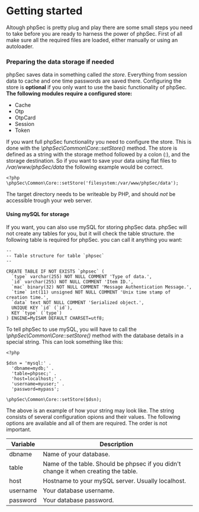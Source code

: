 Getting started
===============

Altough phpSec is pretty plug and play there are some small steps you need to take before you are ready to harness the power of phpSec. First of all make sure all the required
files are loaded, either manually or using an autoloader.

### Preparing the data storage if needed ###

phpSec saves data in something called *the store*. Everything from session data to cache and one time passwords are saved there. Configuring the store is **optional** if you only want to use the basic functionality of phpSec.
**The following modules require a configured store:**

* Cache
* Otp
* OtpCard
* Session
* Token

If you want full phpSec functionality you need to configure the store. This is done with the *\phpSec\Common\Core::setStore()* method. The store is defined as a string with the storage method followed by a colon (:), and the storage destination. So if you want to save your data using flat files to */var/www/phpSec/data* the following example would be correct.

    <?php
    \phpSec\Common\Core::setStore('filesystem:/var/www/phpSec/data');

The target directory needs to be writeable by PHP, and should *not* be accessible trough your web server. 

#### Using mySQL for storage ####
If you want, you can also use mySQL for storing phpSec data. phpSec will not create any tables for you, but it will check the table structure. the following table is required for phpSec. you can call it anything you want:

    --
    -- Table structure for table `phpsec`
    --
    
    CREATE TABLE IF NOT EXISTS `phpsec` (
      `type` varchar(255) NOT NULL COMMENT 'Type of data.',
      `id` varchar(255) NOT NULL COMMENT 'Item ID.',
      `mac` binary(32) NOT NULL COMMENT 'Message Authentication Message.',
      `time` int(11) unsigned NOT NULL COMMENT 'Unix time stamp of creation time.',
      `data` text NOT NULL COMMENT 'Serialized object.',
      UNIQUE KEY `id` (`id`),
      KEY `type` (`type`)
    ) ENGINE=MyISAM DEFAULT CHARSET=utf8;

To tell phpSec to use mySQL, you will have to call the *\phpSec\Common\Core::setStore()* method with the database details in a special string. This can look something like this:

    <?php
    
    $dsn = 'mysql:' .
      'dbname=mydb;' .
      'table=phpsec;' .
      'host=localhost;' .
      'username=myuser;' .
      'password=mypass';
    
    \phpSec\Common\Core::setStore($dsn);

The above is an example of how your string may look like. The string consists of several configuration opions and their values. The following options are available and all of them are required. The order is not important.

<table>
  <thead>
    <tr>
      <th scope="col">Variable</th>
      <th scope="col">Description</th>
    </tr>
  </thead>
  <tbody>
    <tr>
      <td>dbname</td>
      <td>Name of your database.</td>
    </tr>
    <tr>
      <td>table</td>
      <td>Name of the table. Should be phpsec if you didn&#39;t change it when creating the table.</td>
    </tr>
    <tr>
      <td>host</td>
      <td>Hostname to your mySQL server. Usually localhost.</td>
    </tr>
    <tr>
      <td>username</td>
      <td>Your database username.</td>
    </tr>
    <tr>
      <td>password</td>
      <td>Your database password.</td>
    </tr>
  </tbody>
</table>


